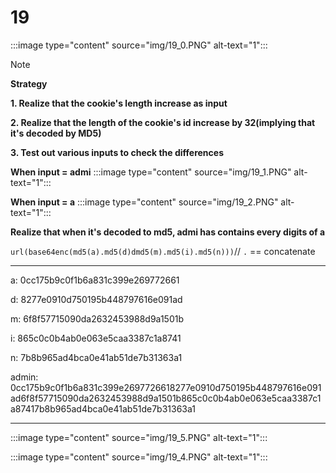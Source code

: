 # 19

:::image type="content" source="img/19_0.PNG" alt-text="1":::

> [!NOTE]
> **Strategy**
> 
> **1. Realize that the cookie's length increase as input**
>
> **2. Realize that the length of the cookie's id increase by 32(implying that it's decoded by MD5)**
>
> **3. Test out various inputs to check the differences**

**When input = admi**
:::image type="content" source="img/19_1.PNG" alt-text="1":::

**When input = a**
:::image type="content" source="img/19_2.PNG" alt-text="1":::
    


**Realize that when it's decoded to md5, admi has contains every digits of a**


`url(base64enc(md5(a).md5(d)dmd5(m).md5(i).md5(n)))`// `.` == concatenate 

---

a: 0cc175b9c0f1b6a831c399e269772661

d: 8277e0910d750195b448797616e091ad

m: 6f8f57715090da2632453988d9a1501b

i: 865c0c0b4ab0e063e5caa3387c1a8741

n: 7b8b965ad4bca0e41ab51de7b31363a1

admin: 0cc175b9c0f1b6a831c399e2697726618277e0910d750195b448797616e091ad6f8f57715090da2632453988d9a1501b865c0c0b4ab0e063e5caa3387c1a87417b8b965ad4bca0e41ab51de7b31363a1

---

:::image type="content" source="img/19_5.PNG" alt-text="1":::

:::image type="content" source="img/19_4.PNG" alt-text="1":::
